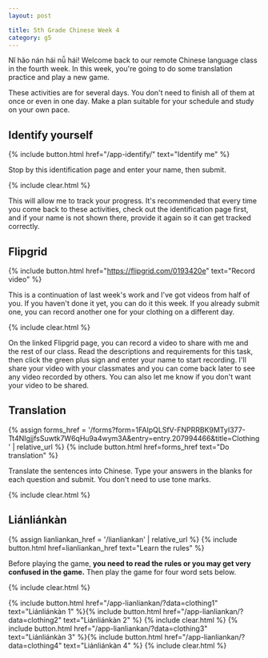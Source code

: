 ```yaml
---
layout: post

title: 5th Grade Chinese Week 4
category: g5
---
```


Nǐ hǎo nán hái nǚ hái! Welcome back to our remote Chinese language class in the fourth week. In this week, you're going to do some translation practice and play a new game.

These activities are for several days. You don't need to finish all of them at once or even in one day. Make a plan suitable for your schedule and study on your own pace.

## Identify yourself

{% include button.html href="/app-identify/" text="Identify me" %}

Stop by this identification page and enter your name, then submit.

{% include clear.html %}

This will allow me to track your progress. It's recommended that every time you come back to these activities, check out the identification page first, and if your name is not shown there, provide it again so it can get tracked correctly.

## Flipgrid

{% include button.html href="https://flipgrid.com/0193420e" text="Record video" %}

This is a continuation of last week's work and I've got videos from half of you. If you haven't done it yet, you can do it this week. If you already submit one, you can record another one for your clothing on a different day.

{% include clear.html %}

On the linked Flipgrid page, you can record a video to share with me and the rest of our class. Read the descriptions and requirements for this task, then click the green plus sign and enter your name to start recording. I'll share your video with your classmates and you can come back later to see any video recorded by others. You can also let me know if you don't want your video to be shared.

## Translation

{% assign forms_href = '/forms?form=1FAIpQLSfV-FNPRRBK9MTyI377-Tt4NIgjjfsSuwtk7W6qHu9a4wym3A&entry=entry.207994466&title=Clothing' | relative_url %}
{% include button.html href=forms_href text="Do translation" %}

Translate the sentences into Chinese. Type your answers in the blanks for each question and submit. You don't need to use tone marks.

{% include clear.html %}

## Liánliánkàn

{% assign lianliankan_href = '/lianliankan' | relative_url %}
{% include button.html href=lianliankan_href text="Learn the rules" %}

Before playing the game, **you need to read the rules or you may get very confused in the game.** Then play the game for four word sets below.

{% include clear.html %}

{% include button.html href="/app-lianliankan/?data=clothing1" text="Liánliánkàn 1" %}{% include button.html href="/app-lianliankan/?data=clothing2" text="Liánliánkàn 2" %}
{% include clear.html %}
{% include button.html href="/app-lianliankan/?data=clothing3" text="Liánliánkàn 3" %}{% include button.html href="/app-lianliankan/?data=clothing4" text="Liánliánkàn 4" %}
{% include clear.html %}

